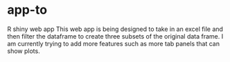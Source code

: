 # app-to
R shiny web app 
This web app is being designed to take in an excel file and then filter the dataframe to create three subsets of the original data frame.  I am currently trying to add more features such as more tab panels that can show plots.
